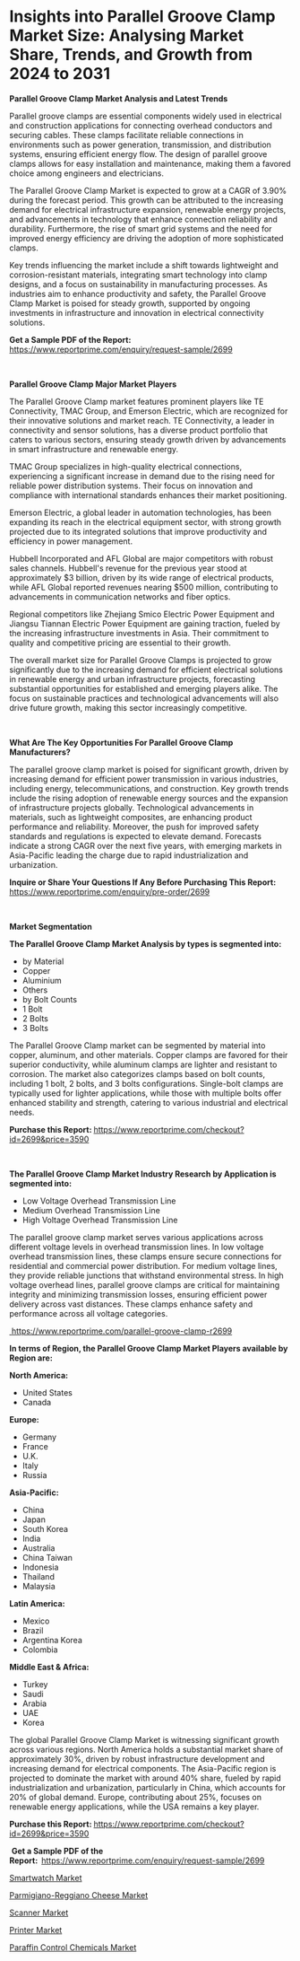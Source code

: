 <p><h1>Insights into Parallel Groove Clamp Market Size: Analysing Market Share, Trends, and Growth from 2024 to 2031</h1></p><p><strong>Parallel Groove Clamp Market Analysis and Latest Trends</strong></p>
<p><p>Parallel groove clamps are essential components widely used in electrical and construction applications for connecting overhead conductors and securing cables. These clamps facilitate reliable connections in environments such as power generation, transmission, and distribution systems, ensuring efficient energy flow. The design of parallel groove clamps allows for easy installation and maintenance, making them a favored choice among engineers and electricians.</p><p>The Parallel Groove Clamp Market is expected to grow at a CAGR of 3.90% during the forecast period. This growth can be attributed to the increasing demand for electrical infrastructure expansion, renewable energy projects, and advancements in technology that enhance connection reliability and durability. Furthermore, the rise of smart grid systems and the need for improved energy efficiency are driving the adoption of more sophisticated clamps.</p><p>Key trends influencing the market include a shift towards lightweight and corrosion-resistant materials, integrating smart technology into clamp designs, and a focus on sustainability in manufacturing processes. As industries aim to enhance productivity and safety, the Parallel Groove Clamp Market is poised for steady growth, supported by ongoing investments in infrastructure and innovation in electrical connectivity solutions.</p></p>
<p><strong>Get a Sample PDF of the Report:&nbsp;</strong> <a href="https://www.reportprime.com/enquiry/request-sample/2699">https://www.reportprime.com/enquiry/request-sample/2699</a></p>
<p>&nbsp;</p>
<p><strong>Parallel Groove Clamp Major Market Players</strong></p>
<p><p>The Parallel Groove Clamp market features prominent players like TE Connectivity, TMAC Group, and Emerson Electric, which are recognized for their innovative solutions and market reach. TE Connectivity, a leader in connectivity and sensor solutions, has a diverse product portfolio that caters to various sectors, ensuring steady growth driven by advancements in smart infrastructure and renewable energy.</p><p>TMAC Group specializes in high-quality electrical connections, experiencing a significant increase in demand due to the rising need for reliable power distribution systems. Their focus on innovation and compliance with international standards enhances their market positioning.</p><p>Emerson Electric, a global leader in automation technologies, has been expanding its reach in the electrical equipment sector, with strong growth projected due to its integrated solutions that improve productivity and efficiency in power management.</p><p>Hubbell Incorporated and AFL Global are major competitors with robust sales channels. Hubbell's revenue for the previous year stood at approximately $3 billion, driven by its wide range of electrical products, while AFL Global reported revenues nearing $500 million, contributing to advancements in communication networks and fiber optics.</p><p>Regional competitors like Zhejiang Smico Electric Power Equipment and Jiangsu Tiannan Electric Power Equipment are gaining traction, fueled by the increasing infrastructure investments in Asia. Their commitment to quality and competitive pricing are essential to their growth.</p><p>The overall market size for Parallel Groove Clamps is projected to grow significantly due to the increasing demand for efficient electrical solutions in renewable energy and urban infrastructure projects, forecasting substantial opportunities for established and emerging players alike. The focus on sustainable practices and technological advancements will also drive future growth, making this sector increasingly competitive.</p></p>
<p>&nbsp;</p>
<p><strong>What Are The Key Opportunities For Parallel Groove Clamp Manufacturers?</strong></p>
<p><p>The parallel groove clamp market is poised for significant growth, driven by increasing demand for efficient power transmission in various industries, including energy, telecommunications, and construction. Key growth trends include the rising adoption of renewable energy sources and the expansion of infrastructure projects globally. Technological advancements in materials, such as lightweight composites, are enhancing product performance and reliability. Moreover, the push for improved safety standards and regulations is expected to elevate demand. Forecasts indicate a strong CAGR over the next five years, with emerging markets in Asia-Pacific leading the charge due to rapid industrialization and urbanization.</p></p>
<p><strong>Inquire or Share Your Questions If Any Before Purchasing This Report:</strong> <a href="https://www.reportprime.com/enquiry/pre-order/2699">https://www.reportprime.com/enquiry/pre-order/2699</a></p>
<p>&nbsp;</p>
<p><strong>Market Segmentation</strong></p>
<p><strong>The Parallel Groove Clamp Market Analysis by types is segmented into:</strong></p>
<p><ul><li>by Material</li><li>Copper</li><li>Aluminium</li><li>Others</li><li>by Bolt Counts</li><li>1 Bolt</li><li>2 Bolts</li><li>3 Bolts</li></ul></p>
<p><p>The Parallel Groove Clamp market can be segmented by material into copper, aluminum, and other materials. Copper clamps are favored for their superior conductivity, while aluminum clamps are lighter and resistant to corrosion. The market also categorizes clamps based on bolt counts, including 1 bolt, 2 bolts, and 3 bolts configurations. Single-bolt clamps are typically used for lighter applications, while those with multiple bolts offer enhanced stability and strength, catering to various industrial and electrical needs.</p></p>
<p><strong>Purchase this Report:&nbsp;</strong><a href="https://www.reportprime.com/checkout?id=2699&price=3590">https://www.reportprime.com/checkout?id=2699&price=3590</a></p>
<p>&nbsp;</p>
<p><strong>The Parallel Groove Clamp Market Industry Research by Application is segmented into:</strong></p>
<p><ul><li>Low Voltage Overhead Transmission Line</li><li>Medium Overhead Transmission Line</li><li>High Voltage Overhead Transmission Line</li></ul></p>
<p><p>The parallel groove clamp market serves various applications across different voltage levels in overhead transmission lines. In low voltage overhead transmission lines, these clamps ensure secure connections for residential and commercial power distribution. For medium voltage lines, they provide reliable junctions that withstand environmental stress. In high voltage overhead lines, parallel groove clamps are critical for maintaining integrity and minimizing transmission losses, ensuring efficient power delivery across vast distances. These clamps enhance safety and performance across all voltage categories.</p></p>
<p><a href="https://www.reportprime.com/parallel-groove-clamp-r2699">&nbsp;https://www.reportprime.com/parallel-groove-clamp-r2699</a></p>
<p><strong>In terms of Region, the Parallel Groove Clamp Market Players available by Region are:</strong></p>
<p>
    <p> <strong> North America: </strong>
        <ul>
            <li>United States</li>
            <li>Canada</li>
        </ul>
        </p> 
    <p> <strong> Europe: </strong>
        <ul>
            <li>Germany</li>
            <li>France</li>
            <li>U.K.</li>
            <li>Italy</li>
            <li>Russia</li>
        </ul>
        </p> 
    <p> <strong> Asia-Pacific: </strong>
        <ul>
            <li>China</li>
            <li>Japan</li>
            <li>South Korea</li>
            <li>India</li>
            <li>Australia</li>
            <li>China Taiwan</li>
            <li>Indonesia</li>
            <li>Thailand</li>
            <li>Malaysia</li>
        </ul>
        </p> 
    <p> <strong> Latin America: </strong>
        <ul>
            <li>Mexico</li>
            <li>Brazil</li>
            <li>Argentina Korea</li>
            <li>Colombia</li>
        </ul>
        </p> 
    <p> <strong> Middle East & Africa: </strong>
        <ul>
            <li>Turkey</li>
            <li>Saudi</li>
            <li>Arabia</li>
            <li>UAE</li>
            <li>Korea</li>
        </ul>
    </p>
    </p>
<p><p>The global Parallel Groove Clamp Market is witnessing significant growth across various regions. North America holds a substantial market share of approximately 30%, driven by robust infrastructure development and increasing demand for electrical components. The Asia-Pacific region is projected to dominate the market with around 40% share, fueled by rapid industrialization and urbanization, particularly in China, which accounts for 20% of global demand. Europe, contributing about 25%, focuses on renewable energy applications, while the USA remains a key player.</p></p>
<p><strong>Purchase this Report: </strong><a href="https://www.reportprime.com/checkout?id=2699&price=3590">https://www.reportprime.com/checkout?id=2699&price=3590</a></p>
<p>&nbsp;<strong>Get a Sample PDF of the Report:&nbsp;&nbsp;</strong><a href="https://www.reportprime.com/enquiry/request-sample/2699">https://www.reportprime.com/enquiry/request-sample/2699</a></p>
<p><strong></strong></p>
<p><p><a href="https://www.linkedin.com/pulse/global-market-pulse-trends-growth-analysis-smartwatch-forecasted-k4lcf?trackingId=pwQ9FRuIQEGYhohGLxzHmQ%3D%3D">Smartwatch Market</a></p><p><a href="https://issuu.com/reportprime-2/docs/parmigiano-reggiano-cheese-market-s_83e0bb3f5d8086">Parmigiano-Reggiano Cheese Market</a></p><p><a href="https://www.linkedin.com/pulse/global-scanner-market-share-growth-opportunities-size-growing-nqrjf?trackingId=E8WmYeCETiqFv8Vmv6jLUA%3D%3D">Scanner Market</a></p><p><a href="https://www.linkedin.com/pulse/printer-market-analysis-report-global-insights-region-type-dot-ahsxf?trackingId=VnUZ%2BQrGRK2cNbHk%2FHDhgw%3D%3D">Printer Market</a></p><p><a href="https://issuu.com/reportprime-2/docs/paraffin-control-chemicals-market-s_aaba31434091ae">Paraffin Control Chemicals Market</a></p></p>